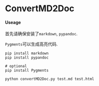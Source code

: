 # ConvertMD2Doc

#### Useage

首先请确保安装了`markdown`, `pypandoc`.

`Pygments`可以生成高亮代码.

```
pip install markdown
pip install pypandoc

# optional
pip install Pygments
```

```
python convertMD2Doc.py test.md test.html
```
